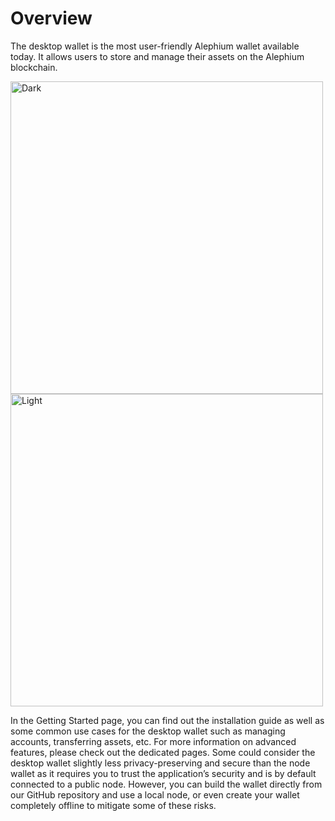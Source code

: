 # Overview

The desktop wallet is the most user-friendly Alephium wallet available today. It allows users to store and manage their assets on the Alephium blockchain.

<img width="500" alt="Dark" src="https://user-images.githubusercontent.com/52083111/197744411-8cb1a210-0baf-41c6-8dc3-a8e649480207.png"> <img width="500" alt="Light" src="https://user-images.githubusercontent.com/52083111/197744430-d8f0f86b-1563-4ebc-be15-7e0aeb5898af.png">

In the Getting Started page, you can find out the installation guide as well as some common use cases for the desktop wallet such as managing accounts, transferring assets, etc. For more information on advanced features, please check out the dedicated pages.
Some could consider the desktop wallet slightly less privacy-preserving and secure than the node wallet as it requires you to trust the application’s security and is by default connected to a public node. However, you can build the wallet directly from our GitHub repository and use a local node, or even create your wallet completely offline to mitigate some of these risks.

